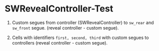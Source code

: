 # SWRevealController-Test

1. Custom segues from controller (SWRevealController) to `sw_rear` and `sw_front` segue. (reveal controller - custom segue).

2. Cells with identifiers `first, second, third` with custom segues to controllers (reveal controller - custom segue).

















